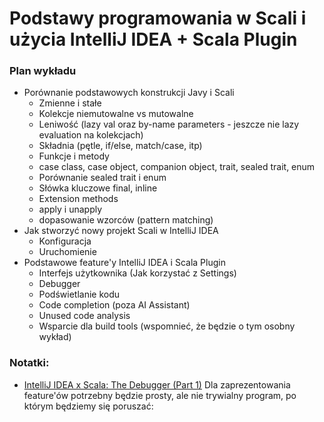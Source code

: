 # Podstawy programowania w Scali i użycia IntelliJ IDEA + Scala Plugin

### Plan wykładu
* Porównanie podstawowych konstrukcji Javy i Scali
  * Zmienne i stałe
  * Kolekcje niemutowalne vs mutowalne
  * Leniwość (lazy val oraz by-name parameters - jeszcze nie lazy evaluation na kolekcjach)
  * Składnia (pętle, if/else, match/case, itp)
  * Funkcje i metody
  * case class, case object, companion object, trait, sealed trait, enum
  * Porównanie sealed trait i enum 
  * Słówka kluczowe final, inline
  * Extension methods
  * apply i unapply
  * dopasowanie wzorców (pattern matching)
* Jak stworzyć nowy projekt Scali w IntelliJ IDEA
  * Konfiguracja
  * Uruchomienie
* Podstawowe feature'y IntelliJ IDEA i Scala Plugin
  * Interfejs użytkownika (Jak korzystać z Settings)
  * Debugger
  * Podświetlanie kodu
  * Code completion (poza AI Assistant)
  * Unused code analysis
  * Wsparcie dla build tools (wspomnieć, że będzie o tym osobny wykład)



### Notatki:
 * [IntelliJ IDEA x Scala: The Debugger (Part 1)](https://www.youtube.com/watch?v=8y_3quGmFvU)
Dla zaprezentowania feature'ów potrzebny będzie prosty, ale nie trywialny program, po którym będziemy się poruszać: 
